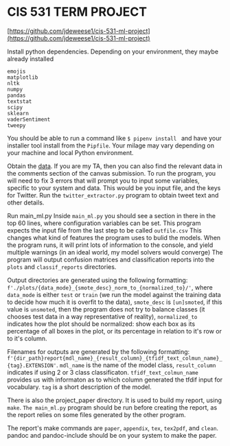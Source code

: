# CIS 531 TERM PROJECT

[https://github.com/jdeweese1/cis-531-ml-project](https://github.com/jdeweese1/cis-531-ml-project)

Install python dependencies. Depending on your environment, they maybe already installed
```
emojis
matplotlib
nltk
numpy
pandas
textstat
scipy
sklearn
vaderSentiment
tweepy
```
You should be able to run a command like `$ pipenv install ` and have your installer tool install from the `Pipfile`. Your milage may vary depending on your machine and local Python environment.

Obtain the [data](https://dataverse.mpi-sws.org/dataset.xhtml?persistentId=doi:10.5072/FK2/ZDTEMN). If you are my TA, then you can also find the relevant data in the comments section of the canvas submission. To run the program, you will need to fix 3 errors that will prompt you to input some variables, specific to your system and data. This would be you input file, and the keys for Twitter. Run the `twitter_extractor.py` program to obtain tweet text and other details.

Run main_ml.py
Inside `main_ml.py` you should see a section in there in the top 60 lines, where configuration variables can be set. This program expects the input file from the last step to be called `outfile.csv` This changes what kind of features the program uses to bulid the models. 
When the program runs, it will print lots of information to the console, and yield multiple warnings (in an ideal world, my model solvers would converge) 
The program will output confusion matrices and classification reports into the `plots` and `classif_reports` directories.

Output directories are generated using the following formatting:
`f'./plots/{data_mode}_{smote_desc}_norm_to_{normalized_to}/'`, where `data_mode` is either `test` or `train` (we run the model against the training data to decide how much it is overfit to the data), `smote_desc` is `[un]smoted`, if this value is `unsmoted`, then the program does not try to balance classes (it chooses test data in a way representative of reality), `normalized_to` indicates how the plot should be normalized: show each box as its percentage of all boxes in the plot, or its percentage in relation to it's row or to it's column.

Filenames for outputs are generated by the following formatting:
 `f'{dir_path}report{mdl_name}_{result_column}_{tfidf_text_colmun_name}_{tag}.EXTENSION'`.
 `mdl_name` is the name of the model class, `result_column` indicates if using 2 or 3 class classificaton. `tfidf_text_colmun_name` provides us with informaton as to which column generated the tfdif input for vocabulary. `tag` is a short description of the model. 

There is also the project_paper directory. It is used to build my report, using `make`. `The main_ml.py` program should be run before creating the report, as the report relies on some files generated by the other program. 

The report's make commands are `paper`, `appendix`, `tex`, `tex2pdf`, and `clean`. pandoc and pandoc-include should be on your system to make the paper.
